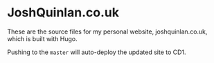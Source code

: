 # JoshQuinlan.co.uk

These are the source files for my personal website, joshquinlan.co.uk, which is built with Hugo.

Pushing to the `master` will auto-deploy the updated site to CD1.
